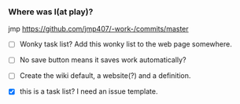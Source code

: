 ### Where was I(at play)?
jmp
https://github.com/jmp407/-work-/commits/master
 
 - [ ] Wonky task list?  Add this wonky list to the web page somewhere.
 - [ ] No save button means it saves work automatically?
 - [ ] Create the wiki default, a website(?) and a definition.
 
 - [x] this is a task list?  I need an issue template.
